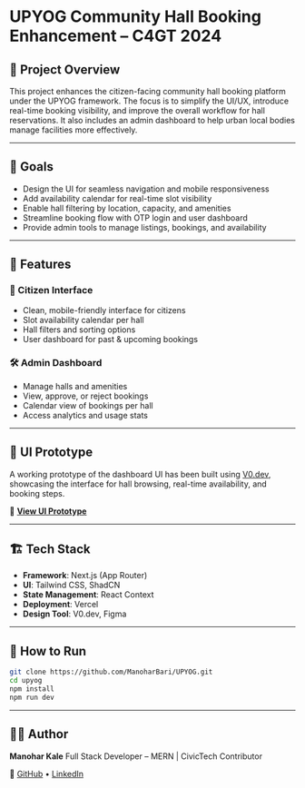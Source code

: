 # UPYOG Community Hall Booking Enhancement – C4GT 2024

## 📌 Project Overview

This project enhances the citizen-facing community hall booking platform under the UPYOG framework. The focus is to simplify the UI/UX, introduce real-time booking visibility, and improve the overall workflow for hall reservations. It also includes an admin dashboard to help urban local bodies manage facilities more effectively.

---

## 🎯 Goals

* Design the UI for seamless navigation and mobile responsiveness
* Add availability calendar for real-time slot visibility
* Enable hall filtering by location, capacity, and amenities
* Streamline booking flow with OTP login and user dashboard
* Provide admin tools to manage listings, bookings, and availability

---

## 🚀 Features

### 👥 Citizen Interface

* Clean, mobile-friendly interface for citizens
* Slot availability calendar per hall
* Hall filters and sorting options
* User dashboard for past & upcoming bookings

### 🛠️ Admin Dashboard

* Manage halls and amenities
* View, approve, or reject bookings
* Calendar view of bookings per hall
* Access analytics and usage stats

---

## 🧪 UI Prototype

A working prototype of the dashboard UI has been built using [V0.dev](https://v0.dev/), showcasing the interface for hall browsing, real-time availability, and booking steps.

🔗 **[View UI Prototype](https://kzmg27dspcyevsl5qtkg.lite.vusercontent.net/dashboard)**

---

## 🏗️ Tech Stack

* **Framework**: Next.js (App Router)
* **UI**: Tailwind CSS, ShadCN
* **State Management**: React Context
* **Deployment**: Vercel
* **Design Tool**: V0.dev, Figma

---

## 📖 How to Run

```bash
git clone https://github.com/ManoharBari/UPYOG.git
cd upyog
npm install
npm run dev
```

---

## 🧑‍💻 Author

**Manohar Kale**
Full Stack Developer – MERN | CivicTech Contributor

🔗 [GitHub](https://github.com/manoharbari) • [LinkedIn](https://linkedin.com/in/manohar-kale)
